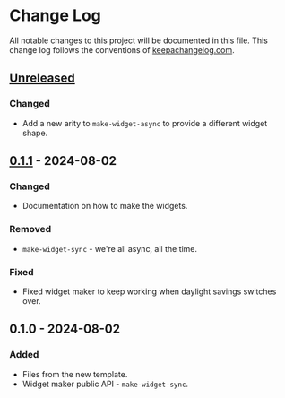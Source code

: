 # Change Log
All notable changes to this project will be documented in this file. This change log follows the conventions of [keepachangelog.com](http://keepachangelog.com/).

## [Unreleased]
### Changed
- Add a new arity to `make-widget-async` to provide a different widget shape.

## [0.1.1] - 2024-08-02
### Changed
- Documentation on how to make the widgets.

### Removed
- `make-widget-sync` - we're all async, all the time.

### Fixed
- Fixed widget maker to keep working when daylight savings switches over.

## 0.1.0 - 2024-08-02
### Added
- Files from the new template.
- Widget maker public API - `make-widget-sync`.

[Unreleased]: https://sourcehost.site/your-name/versiontool/compare/0.1.1...HEAD
[0.1.1]: https://sourcehost.site/your-name/versiontool/compare/0.1.0...0.1.1
